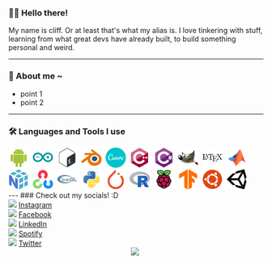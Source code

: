 <!--<div id="header" align="center">
  <img src="https://avatars.githubusercontent.com/u/65708785?s=400&u=ca4537d55367e3fb88988f916023f0def66e1714&v=4" width="100"/>
</div>
-->
### :raising_hand_man: Hello there! 
My name is cliff. Or at least that's what my alias is. 
I love tinkering with stuff, learning from what great devs have already built, to build something personal and weird.

---
### :man_dancing: About me ~
- point 1
- point 2
---
### :hammer_and_wrench: Languages and Tools I use
<div id="header", align="left">
	<img src="https://github.com/devicons/devicon/blob/master/icons/android/android-original.svg" width="40" height="40"/>&nbsp
	<img src="https://github.com/devicons/devicon/blob/master/icons/arduino/arduino-original.svg" width="40" height="40"/>&nbsp
	<img src="https://github.com/devicons/devicon/blob/master/icons/bash/bash-original.svg" width="40" height="40"/>&nbsp
	<img src="https://github.com/devicons/devicon/blob/master/icons/blender/blender-original.svg" width="40" height="40"/>&nbsp
	<img src="https://github.com/devicons/devicon/blob/master/icons/canva/canva-original.svg" width="40" height="40"/>&nbsp
	<img src="https://github.com/devicons/devicon/blob/master/icons/cplusplus/cplusplus-original.svg" width="40" height="40"/>&nbsp
	<img src="https://github.com/devicons/devicon/blob/master/icons/csharp/csharp-original.svg" width="40" height="40"/>&nbsp
	<img src="https://github.com/devicons/devicon/blob/master/icons/gimp/gimp-original.svg" width="40" height="40"/>&nbsp
	<img src="https://github.com/devicons/devicon/blob/master/icons/latex/latex-original.svg" width="40" height="40"/>&nbsp
	<img src="https://github.com/devicons/devicon/blob/master/icons/matlab/matlab-original.svg" width="40" height="40"/>&nbsp<br>
	<img src="https://github.com/devicons/devicon/blob/master/icons/numpy/numpy-original.svg" width="40" height="40"/>&nbsp
	<img src="https://github.com/devicons/devicon/blob/master/icons/opencv/opencv-original.svg" width="40" height="40"/>&nbsp
	<img src="https://github.com/devicons/devicon/blob/master/icons/opengl/opengl-original.svg" width="40" height="40"/>&nbsp
	<img src="https://github.com/devicons/devicon/blob/master/icons/python/python-original.svg" width="40" height="40"/>&nbsp
	<img src="https://github.com/devicons/devicon/blob/master/icons/pytorch/pytorch-original.svg" alt="pytorch" width="40" height="40"/>&nbsp
	<img src="https://github.com/devicons/devicon/blob/master/icons/r/r-original.svg" width="40" height="40"/>&nbsp
	<img src="https://github.com/devicons/devicon/blob/master/icons/raspberrypi/raspberrypi-original.svg" width="40" height="40"/>&nbsp
	<img src="https://github.com/devicons/devicon/blob/master/icons/tensorflow/tensorflow-original.svg" width="40" height="40"/>&nbsp
	<img src="https://github.com/devicons/devicon/blob/master/icons/ubuntu/ubuntu-plain.svg" width="40" height="40"/>&nbsp
	<img src="https://github.com/devicons/devicon/blob/master/icons/unity/unity-original.svg" width="40" height="40"/>&nbsp
</div>
---
### Check out my socials! :D
<div id="header" align="left">
	<img src="https://upload.wikimedia.org/wikipedia/commons/thumb/9/95/Instagram_logo_2022.svg/800px-Instagram_logo_2022.svg.png" width="10"/> 
	<a href="https://www.instagram.com/waiit.whaat/"> Instagram </a>
</div>
<div id="header" align="left"> 
	<img src="https://upload.wikimedia.org/wikipedia/en/thumb/0/04/Facebook_f_logo_%282021%29.svg/800px-Facebook_f_logo_%282021%29.svg.png" width="10"/> 
	<a href="https://www.facebook.com/waiit.whaaat/"> Facebook </a>
</div>
<div id="header" align="left"> 
	<img src="https://upload.wikimedia.org/wikipedia/commons/thumb/c/ca/LinkedIn_logo_initials.png/600px-LinkedIn_logo_initials.png" width="10"/> 
	<a href="https://www.linkedin.com/in/adityamishra42/"> LinkedIn </a>
</div>
<div id="header" align="left"> 
	<img src="https://www.freepnglogos.com/uploads/spotify-logo-png/spotify-download-logo-30.png" width="10"/> 
	<a href="https://open.spotify.com/user/29uif90ku09efwem6gm4k7gky"> Spotify </a>
</div>
<div id="header" align="left"> 
	<img src="https://upload.wikimedia.org/wikipedia/commons/thumb/4/4f/Twitter-logo.svg/1024px-Twitter-logo.svg.png" width="10"/> 
	<a href="https://twitter.com/siighduuck"> Twitter </a>
</div>

<div id="header", align="center">
	<img src="https://media.giphy.com/media/l3q2K5jinAlChoCLS/giphy.gif" width="20"/>
	<img src="https://komarev.com/ghpvc/?username=cliff-4&style=flat-square&color=blue" alt=""/>
</div>
